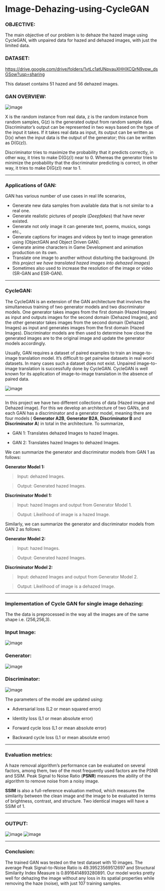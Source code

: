 # Image-Dehazing-using-CycleGAN

### OBJECTIVE:

The main objective of our problem is to dehaze the hazed image using CycleGAN, with unpaired data for hazed and dehazed images, with just the limited data.

### DATASET:

https://drive.google.com/drive/folders/1ytLc1atUNpvauXHHXCQrN9vpw_dsGSow?usp=sharing

This dataset contains 51 hazed and 56 dehazed images.

### GAN OVERVIEW:

![image](https://user-images.githubusercontent.com/60288450/171109934-98fb7e0d-a92b-4c3b-a897-58f69f260109.png)

X is the random instance from real data, z is the random instance from random samples, G(z) is the generated output from random sample data. Discriminator’s output can be represented in two ways based on the type of the input it takes. If it takes real data as input, its output can be written as D(x) when the input data is the output of the generator; this can be written as D(G(z)).

Discriminator tries to maximize the probability that it predicts correctly, in other way, it tries to make D(G(z)) near to 0. Whereas the generator tries to minimize the probability that the discriminator predicting is correct, in other way, it tries to make D(G(z)) near to 1. 

- - - -

### Applications of GAN:

GAN has various number of use cases in real life scenarios,

  *	Generate new data samples from available data that is not similar to a real one.
  *	Generate realistic pictures of people (*Deepfakes*) that have never existed.
  *	Generate not only image it can generate text, poems, musics, songs etc.,
  *	Generate captions for images and videos by text to image generation using (ObjectGAN and Object Driven GAN). 
  *	Generate anime characters in Game Development and animation production on its own. 
  *	Translate one image to another without disturbing the background. (*In this project we have translated hazed images into dehazed images*)
  *	Sometimes also used to increase the resolution of the image or video (SR-GAN and ESR-GAN). 

- - - -

### CycleGAN:

The CycleGAN is an extension of the GAN architecture that involves the simultaneous training of two generator models and two discriminator models. One generator takes images from the first domain (Hazed Images) as input and outputs images for the second domain (Dehazed Images), and the other generator takes images from the second domain (Dehazed Images) as input and generates images from the first domain (Hazed Images). Discriminator models are then used to determine how close the generated images are to the original image and update the generator models accordingly. 

Usually, GAN requires a dataset of paired examples to train an image-to-image translation model. It’s difficult to get pairwise datasets in real world datasets. In many cases such a dataset does not exist. Unpaired image-to-image translation is successfully done by CycleGAN. CycleGAN is well known for its application of image-to-image translation in the absence of paired data. 

![image](https://user-images.githubusercontent.com/60288450/171110966-33da85b9-400f-47a3-8c71-71b1b6ed17d9.png)

- - - -

In this project we have two different collections of data (Hazed image and Dehazed image). For this we develop an architecture of two GANs, and each GAN has a discriminator and a generator model, meaning there are four models ( **Generator A2B**, **Generator B2A**, **Discriminator B** and **Discriminator A**) in total in the architecture. To summarize,

* GAN 1: Translates dehazed Images to hazed Images.

*	GAN 2: Translates hazed Images to dehazed Images.
 
 We can summarize the generator and discriminator models from GAN 1 as follows:

**Generator Model 1:**

> Input: dehazed Images.

> Output: Generated hazed Images.

**Discriminator Model 1:**

> Input: hazed Images and output from Generator Model 1.

> Output: Likelihood of image is a hazed Image.

Similarly, we can summarize the generator and discriminator models from GAN 2 as follows:

**Generator Model 2:**

> Input: hazed Images.

> Output: Generated hazed Images.
  
**Discriminator Model 2:**

> Input: dehazed Images and output from Generator Model 2.

> Output: Likelihood of image is a dehazed Image.

- - - -

### Implementation of Cycle GAN for single image dehazing:

The the data is preprocessed in the way all the images are of the same shape i.e. (256,256,3).

### Input Image:

![image](https://user-images.githubusercontent.com/60288450/171112829-29c92cac-5dd7-45e2-9373-414e3e89f8c7.png)

### Generator:

![image](https://user-images.githubusercontent.com/60288450/171125943-94be932e-995a-497c-ae07-1329c3618126.png)

### Discriminator:

![image](https://user-images.githubusercontent.com/60288450/171125302-b5f57a0c-5a86-4264-8317-a29338f4abdf.png)

The parameters of the model are updated using:

*	Adversarial loss (L2 or mean squared error)

*	Identity loss (L1 or mean absolute error)

*	Forward cycle loss (L1 or mean absolute error)

*	Backward cycle loss (L1 or mean absolute error)

- - - -

### Evaluation metrics:

A haze removal algorithm’s performance can be evaluated on several factors, among them, two of the most frequently used factors are the PSNR and SSIM. Peak Signal to Noise Ratio (**PSNR**) measures the ability of the algorithm to remove noise from a noisy image.

**SSIM** is also a full-reference evaluation method, which measures the similarity between the clean image and the image to be evaluated in terms of brightness, contrast, and structure. Two identical images will have a SSIM of 1.

- - -

### OUTPUT:

![image](https://user-images.githubusercontent.com/60288450/171126934-e351aff1-ee0c-477b-aa61-3a77af380fee.png)
![image](https://user-images.githubusercontent.com/60288450/171126984-bd1f031c-b040-4f41-9adc-0ad790187b0b.png)

- - - -

### Conclusion:

The trained GAN was tested on the test dataset with 10 images. The average Peak Signal-to-Noise Ratio is 49.39523569512697 and Structural Similarity Index Measure is 0.8916414893280891. Our model works pretty well for dehazing the image without any loss in its spatial properties while removing the haze (noise), with just 107 training samples. 


